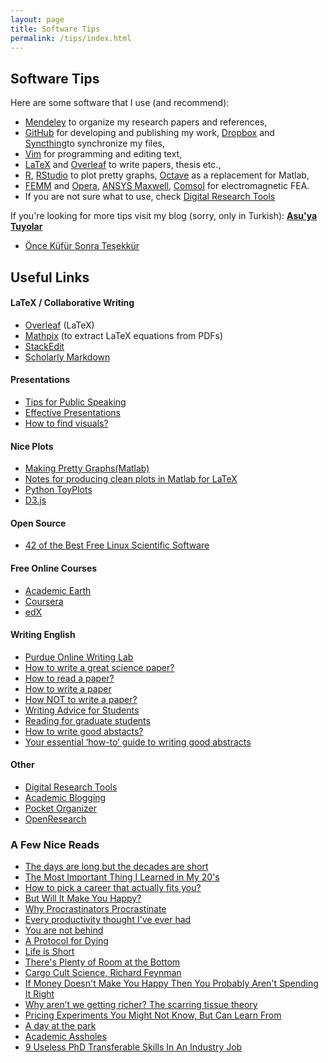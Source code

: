 ```yaml
---
layout: page
title: Software Tips
permalink: /tips/index.html
---
```


## Software Tips

Here are some software that I use (and recommend):

* [Mendeley](http://www.mendeley.com/) to organize my research papers and references,
* [GitHub](https://github.com/ozank) for developing and publishing my work, [Dropbox](https://db.tt/eUKTasZ) and [Syncthing](https://syncthing.net/)to synchronize my files,
* [Vim](http://www.makeuseof.com/tag/top-7-reasons-to-give-the-vim-text-editor-a-chance/) for programming and editing text,
* [LaTeX](http://www.latex-project.org/) and [Overleaf](https://www.overleaf.com/signup?ref=3b0bbc32e797) to write papers, thesis etc.,
* [R](http://www.r-project.org/), [RStudio](http://www.rstudio.com/) to plot pretty graphs, [Octave](http://www.gnu.org/software/octave/) as a replacement for Matlab,
* [FEMM](http://www.femm.info/wiki/HomePage) and [Opera](http://operafea.com/), [ANSYS Maxwell](http://www.ansys.com/products/electronics/ansys-maxwell), [Comsol](https://www.comsol.com/) for electromagnetic FEA.
* If you are not sure what to use, check [Digital Research Tools](http://dirtdirectory.org/)

If you're looking for more tips visit my blog (sorry, only in Turkish): **[Asu'ya Tuyolar](http://www.asuyatuyolar.org)**

* [Önce Küfür Sonra Teşekkür](/okst)


## Useful Links

#### LaTeX / Collaborative Writing

* [Overleaf](https://www.overleaf.com/signup?ref=3b0bbc32e797) (LaTeX)
* [Mathpix](https://mathpix.com/) (to extract LaTeX equations from PDFs)
* [StackEdit](https://stackedit.io/)
* [Scholarly Markdown](http://scholarlymarkdown.com/)

#### Presentations

* [Tips for Public Speaking](http://speaking.io/)
* [Effective Presentations](https://thesistips.wordpress.com/2013/06/29/effective-presentations-part-2-preparing-conference-presentations/)
* [How to find visuals?](http://designrope.com/design/find-stock-photos-dont-suck/)

#### Nice Plots

* [Making Pretty Graphs(Matlab)](http://blogs.mathworks.com/loren/2007/12/11/making-pretty-graphs/)
* [Notes for producing clean plots in Matlab for LaTeX](http://jack-kelly.com/notes_for_producing_clean_plots_in_matlab_for_latex)
* [Python ToyPlots](http://toyplot.readthedocs.org/en/latest/tutorial.html)
* [D3.js](https://wattenberger.com/blog/d3)

#### Open Source

* [42 of the Best Free Linux Scientific Software](http://www.linuxlinks.com/article/20080803104017665/Scientific.html)

#### Free Online Courses

* [Academic Earth](http://academicearth.org/)
* [Coursera](https://www.coursera.org/)
* [edX](https://www.edx.org/)

#### Writing English

* [Purdue Online Writing Lab](https://owl.english.purdue.edu/owl/resource/607/02/)
* [How to write a great science paper?](https://www.nature.com/articles/d41586-019-02918-5)
* [How to read a paper?](http://blizzard.cs.uwaterloo.ca/keshav/home/Papers/data/07/paper-reading.pdf)
* [How to write a paper](http://www.wisdom.weizmann.ac.il/~oded/PS/re-writing.pdf)
* [How NOT to write a paper?](http://web.cs.iastate.edu/~honavar/write-not.pdf)
* [Writing Advice for Students](http://web.science.mq.edu.au/~rdale/resources/writingnotes/index.html)
* [Reading for graduate students](http://matt.might.net/articles/books-papers-materials-for-graduate-students/)
* [How to write good abstacts?](http://blogs.lse.ac.uk/impactofsocialsciences/2011/06/20/essential-guide-writing-good-abstracts/)
* [Your essential ‘how-to’ guide to writing good abstracts](https://blogs.lse.ac.uk/impactofsocialsciences/2011/06/20/essential-guide-writing-good-abstracts/)

#### Other

* [Digital Research Tools](http://dirtdirectory.org/)
* [Academic Blogging](http://matt.might.net/articles/how-to-blog-as-an-academic/)
* [Pocket Organizer](http://pocketmod.com/v2/)
* [OpenResearch](https://openresearch.wordpress.com/)

### A Few Nice Reads

* [The days are long but the decades are short](http://blog.samaltman.com/the-days-are-long-but-the-decades-are-short)
* [The Most Important Thing I Learned in My 20's](https://medium.com/@adambraun/the-most-important-thing-i-learned-in-my-20s-677e2ed1a70f)
* [How to pick a career that actually fits you?](https://waitbutwhy.com/2018/04/picking-career.html)
* [But Will It Make You Happy?](http://www.nytimes.com/2010/08/08/business/08consume.html?_r=1)
* [Why Procrastinators Procrastinate](https://waitbutwhy.com/2013/10/why-procrastinators-procrastinate.html)
* [Every productivity thought I've ever had](https://guzey.com/productivity/)
* [You are not behind](http://zackkanter.com/2016/01/13/you-are-not-behind/)
* [A Protocol for Dying](http://hintjens.com/blog:115)
* [Life is Short](http://paulgraham.com/vb.html)
* [There's Plenty of Room at the Bottom](http://www.zyvex.com/nanotech/feynman.html)
* [Cargo Cult Science, Richard Feynman](http://calteches.library.caltech.edu/51/2/CargoCult.htm)
* [If Money Doesn't Make You Happy Then You Probably Aren't Spending It 
Right](http://scholar.harvard.edu/files/danielgilbert/files/if-money-doesnt-make-you-happy.nov-12-20101.pdf)
* [Why aren’t we getting richer? The scarring tissue theory](https://lemire.me/blog/2011/10/10/why-arent-we-getting-richer-the-scarring-tissue-theory/)
* [Pricing Experiments You Might Not Know, But Can Learn From](https://conversionxl.com/blog/pricing-experiments-you-might-not-know-but-can-learn-from/)
* [A day at the park](http://kiriakakis.net/comics/mused/a-day-at-the-park)
* [Academic Assholes](https://thesiswhisperer.com/2013/02/13/academic-assholes/)
* [9 Useless PhD Transferable Skills In An Industry Job](http://www.nextscientist.com/useless-phd-transferable-skills/)
